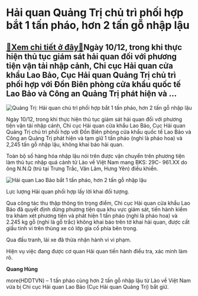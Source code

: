 Hải quan Quảng Trị chủ trì phối hợp bắt 1 tấn pháo, hơn 2 tấn gỗ nhập lậu
=========================================================================

[:gift:Xem chi tiết ở đây:gift:](https://hddtvn.com/hai-quan-quang-tri-chu-tri-phoi-hop-bat-1-tan-phao-hon-2-tan-go-nhap-lau/)Ngày 10/12, trong khi thực hiện thủ tục giám sát hải quan đối với phương tiện vận tải nhập cảnh, Chi cục Hải quan cửa khẩu Lao Bảo, Cục Hải quan Quảng Trị chủ trì phối hợp với Đồn Biên phòng cửa khẩu quốc tế Lao Bảo và Công an Quảng Trị phát hiện và …
-----------------------------------------------------------------------------------------------------------------------------------------------------------------------------------------------------------------------------------------------------------





![Quảng Trị: Hải quan chủ trì phối hợp bắt 1 tấn pháo, hơn 2 tấn gỗ nhập lậu](https://hddtvn.com/wp-content/uploads/2021/01/2436_tYi_xuYng.jpg "undefined")



Ngày 10/12, trong khi thực hiện thủ tục giám sát hải quan đối với phương tiện vận tải nhập cảnh, Chi cục Hải quan cửa khẩu Lao Bảo, Cục Hải quan Quảng Trị chủ trì phối hợp với Đồn Biên phòng cửa khẩu quốc tế Lao Bảo và Công an Quảng Trị phát hiện và tạm giữ 1 tấn pháo (nghi là pháo hoa) và 2,245 tấn gỗ nhập lậu, không khai báo hải quan.


Toàn bộ số hàng hóa nhập lậu nói trên được vận chuyển trên phương tiện làm thủ tục nhập quá cảnh từ Lào về Việt Nam mang BKS: 29C- 961.XX do ông N.N.Q (trú tại Trưng Trắc, Văn Lâm, Hưng Yên) điều khiển. 





![Hải quan Lao Bảo bắt 1 tấn pháo, hơn 2 tấn gỗ nhập lậu](https://hddtvn.com/wp-content/uploads/2021/01/2359_tYi_xuYng_1.jpg "undefined")


Lực lượng Hải quan phối hợp lấy lời khai đối tượng.



Qua công tác thu thập thông tin trọng điểm, Chi cục Hải quan cửa khẩu Lao Bảo đã quyết định dừng phương tiện qua khu vực giám sát, tiến hành kiểm tra khám xét phương tiện và phát hiện 1 tấn pháo (nghi là pháo hoa) và 2.245 kg gỗ (nghi là gỗ trắc) không khai báo trên tờ khai hải quan, được cất giấu tinh vi trên thùng xe có lớp gia cố phía bên trong. 


Qua đấu tranh, lái xe đã thừa nhận hành vi vi phạm.


Hiện vụ việc đang được cơ quan Hải quan tiến hành điều tra, xác minh làm rõ.




**Quang Hùng**



more(HDDTVN) – 1 tấn pháo cùng hơn 2 tấn gỗ nhập lậu từ Lào về Việt Nam vừa bị Chi cục Hải quan Lao Bảo (Cục Hải quan Quảng Trị) bắt giữ.


